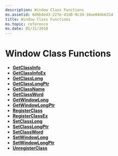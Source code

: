 ```yaml
---
description: Window Class Functions
ms.assetid: 6d9b4e43-227e-41d0-9c3d-10ae04de6314
title: Window Class Functions
ms.topic: reference
ms.date: 05/31/2018
---
```


# Window Class Functions

-   [**GetClassInfo**](/windows/win32/api/winuser/nf-winuser-getclassinfoa)
-   [**GetClassInfoEx**](/windows/win32/api/winuser/nf-winuser-getclassinfoexa)
-   [**GetClassLong**](/windows/win32/api/winuser/nf-winuser-getclasslonga)
-   [**GetClassLongPtr**](/windows/win32/api/winuser/nf-winuser-getclasslongptra)
-   [**GetClassName**](/windows/win32/api/winuser/nf-winuser-getclassname)
-   [**GetClassWord**](/windows/win32/api/winuser/nf-winuser-getclassword)
-   [**GetWindowLong**](/windows/win32/api/winuser/nf-winuser-getwindowlonga)
-   [**GetWindowLongPtr**](/windows/win32/api/winuser/nf-winuser-getwindowlongptra)
-   [**RegisterClass**](/windows/win32/api/winuser/nf-winuser-registerclassa)
-   [**RegisterClassEx**](/windows/win32/api/winuser/nf-winuser-registerclassexa)
-   [**SetClassLong**](/windows/win32/api/winuser/nf-winuser-setclasslonga)
-   [**SetClassLongPtr**](/windows/win32/api/winuser/nf-winuser-setclasslongptra)
-   [**SetClassWord**](/windows/win32/api/winuser/nf-winuser-setclassword)
-   [**SetWindowLong**](/windows/win32/api/winuser/nf-winuser-setwindowlonga)
-   [**SetWindowLongPtr**](/windows/win32/api/winuser/nf-winuser-setwindowlongptra)
-   [**UnregisterClass**](/windows/win32/api/winuser/nf-winuser-unregisterclassa)

 

 
